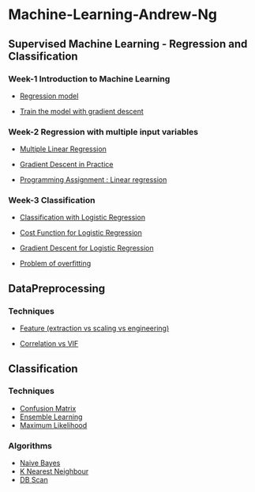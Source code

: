 # Machine-Learning-Andrew-Ng

## Supervised Machine Learning - Regression and Classification
### Week-1 Introduction to Machine Learning
<ul>
<li> <a href = 'https://github.com/PrashanthSingaravelan/Machine-Learning-Andrew-Ng/blob/main/Lecture%20Notes/Course-1_Supervised%20Machine%20Learning%20-%20Regression%20and%20Classification/1_Introduction%20to%20Machine%20Learning/1_Regression%20model.pdf'>Regression model</a></li>
</ul>

<ul>
<li> <a href ='https://github.com/PrashanthSingaravelan/Machine-Learning-Andrew-Ng/blob/main/Lecture%20Notes/Course-1_Supervised%20Machine%20Learning%20-%20Regression%20and%20Classification/1_Introduction%20to%20Machine%20Learning/2_Train%20the%20model%20with%20gradient%20descent.pdf'>Train the model with gradient descent</a></li>
</ul>

### Week-2 Regression with multiple input variables

<ul>
<li> <a href ='https://github.com/PrashanthSingaravelan/Machine-Learning-Andrew-Ng/blob/main/Course-1_Supervised%20Machine%20Learning%20-%20Regression%20and%20Classification/2_Regression%20with%20multiple%20input%20variables/lecture%20notes/1_Multiple%20Linear%20Regression.docx'>Multiple Linear Regression</a></li>
</ul>

<ul>
<li> <a href ='https://github.com/PrashanthSingaravelan/Machine-Learning-Andrew-Ng/blob/main/Course-1_Supervised%20Machine%20Learning%20-%20Regression%20and%20Classification/2_Regression%20with%20multiple%20input%20variables/lecture%20notes/2_Gradient%20Descent%20in%20Practice.docx'>Gradient Descent in Practice</a></li>
</ul>

<ul>
<li> <a href = "https://github.com/PrashanthSingaravelan/Machine-Learning-Andrew-Ng/blob/main/Course-1_Supervised%20Machine%20Learning%20-%20Regression%20and%20Classification/2_Regression%20with%20multiple%20input%20variables/assignment/C1_W2_Linear_Regression.ipynb">Programming Assignment : Linear regression</a>
</li>
</ul>

### Week-3 Classification

<ul>
<li> <a href =''>Classification with Logistic Regression</a></li>
</ul>

<ul>
<li> <a href =''>Cost Function for Logistic Regression</a></li>
</ul>

<ul>
<li> <a href =''>Gradient Descent for Logistic Regression</a></li>
</ul>

<ul>
<li> <a href =''>Problem of overfitting</a></li>
</ul>

## DataPreprocessing
### Techniques
<ul>
<li><a href = "https://github.com/PrashanthSingaravelan/Machine-Learning-Andrew-Ng/blob/main/ml_concepts/data-preprocessing/features.docx">Feature (extraction vs scaling vs engineering)</a>
</li>
</ul>

<ul>
<li><a href = "https://github.com/PrashanthSingaravelan/Machine-Learning-Andrew-Ng/blob/main/ml_concepts/data-preprocessing/difference%20between%20correliation%20and%20vif.docx">Correlation vs VIF</a>
</li>
</ul>


## Classification

### Techniques
<ul>
<li> <a href = 'https://github.com/PrashanthSingaravelan/Machine-Learning-Andrew-Ng/blob/main/ml_concepts/classification/confusion_matrix.docx'>Confusion Matrix</a> </li>
<li> <a href = 'https://github.com/PrashanthSingaravelan/Machine-Learning-Andrew-Ng/blob/main/ml_concepts/classification/ensemble%20learning.docx'>Ensemble Learning</a> </li>
<li> <a href = 'https://github.com/PrashanthSingaravelan/Machine-Learning-Andrew-Ng/blob/main/ml_concepts/classification/maximum_likelihood.docx'>Maximum Likelihood</a> </li>
</ul>

### Algorithms
<ul>
<li> <a href = "https://github.com/PrashanthSingaravelan/Machine-Learning-Andrew-Ng/blob/main/ml_concepts/classification/naive_bayes.docx">Naive Bayes</a> </li>
<li> <a href = 'https://github.com/PrashanthSingaravelan/Machine-Learning-Andrew-Ng/blob/main/ml_concepts/classification/k_nearest_neighbor.docx'>K Nearest Neighbour</a> </li>
<li> <a href = 'https://github.com/PrashanthSingaravelan/Machine-Learning-Andrew-Ng/blob/main/ml_concepts/classification/dbscan.docx'>DB Scan</a> </li>
</ul>
